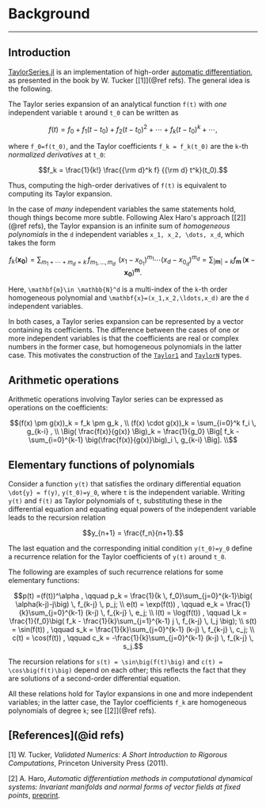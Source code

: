 # Background

---

## Introduction

[TaylorSeries.jl](https://github.com/lbenet/TaylorSeries.jl) is an implementation
of high-order
[automatic differentiation](http://en.wikipedia.org/wiki/Automatic_differentiation),
as presented in the book by W. Tucker [[1]](@ref refs). The general
idea is the following.

The Taylor series expansion of an analytical function
``f(t)`` with *one* independent variable ``t`` around ``t_0`` can be written as
```math
f(t) = f_0 + f_1 (t-t_0) + f_2 (t-t_0)^2 + \cdots + f_k (t-t_0)^k + \cdots,
```
where ``f_0=f(t_0)``, and the Taylor coefficients ``f_k = f_k(t_0)`` are the
``k``-th *normalized derivatives* at ``t_0``:
```math
f_k = \frac{1}{k!} \frac{{\rm d}^k f} {{\rm d} t^k}(t_0).
```
Thus, computing the high-order derivatives of ``f(t)`` is equivalent to computing
its Taylor expansion.

In the case of *many* independent variables the same statements hold, though
things become more subtle. Following Alex Haro's approach
[[2]](@ref refs), the Taylor
expansion is an infinite sum of *homogeneous polynomials* in the ``d`` independent
variables ``x_1, x_2, \dots, x_d``, which takes the form

```math
f_k (\mathbf{x_0}) = \sum_{m_1+\cdots+m_d = k}\, f_{m_1,\dots,m_d} \;\,
(x_1-x_{0_1})^{m_1} \cdots (x_d-x_{0_d})^{m_d} =
\sum_{|\mathbf{m}|=k} f_\mathbf{m}\, (\mathbf{x}-\mathbf{x_0})^\mathbf{m}.
```

Here, ``\mathbf{m}\in \mathbb{N}^d`` is a multi-index of the ``k``-th order
homogeneous polynomial and ``\mathbf{x}=(x_1,x_2,\ldots,x_d)`` are the
``d`` independent variables.

In both cases, a Taylor series expansion can be represented by a
vector containing its coefficients. The difference between the cases of
one or more independent variables is that the
coefficients are real or complex numbers in the former case, but
homogeneous polynomials in the latter case. This motivates
the construction of the [`Taylor1`](@ref) and [`TaylorN`](@ref) types.

## Arithmetic operations

Arithmetic operations involving Taylor series can be expressed as
operations on the coefficients:

```math
(f(x) \pm g(x))_k = f_k \pm g_k , \\
(f(x) \cdot g(x))_k = \sum_{i=0}^k f_i \, g_{k-i} , \\
\Big( \frac{f(x)}{g(x)} \Big)_k = \frac{1}{g_0} \Big[ f_k -
\sum_{i=0}^{k-1} \big(\frac{f(x)}{g(x)}\big)_i \, g_{k-i} \Big]. \\
```

## Elementary functions of polynomials

Consider a function ``y(t)`` that satisfies the ordinary differential equation
``\dot{y} = f(y)``, ``y(t_0)=y_0``, where ``t`` is the independent variable.
Writing ``y(t)`` and ``f(t)`` as Taylor polynomials of ``t``, substituting these in the
differential equation and equating equal powers of
the independent variable leads to the recursion relation

```math
y_{n+1} = \frac{f_n}{n+1}.
```

The last equation and the corresponding initial condition
``y(t_0)=y_0`` define a recurrence relation
for the Taylor coefficients of ``y(t)`` around ``t_0``.

The following are  examples of such recurrence relations for some
elementary functions:

```math
p(t) =(f(t))^\alpha , \qquad
 p_k = \frac{1}{k \, f_0}\sum_{j=0}^{k-1}\big( \alpha(k-j)-j\big)
  \, f_{k-j} \, p_j; \\
e(t) = \exp(f(t)) , \qquad
 e_k = \frac{1}{k}\sum_{j=0}^{k-1} (k-j) \, f_{k-j} \, e_j; \\
l(t) = \log(f(t)) , \qquad
 l_k = \frac{1}{f_0}\big( f_k - \frac{1}{k}\sum_{j=1}^{k-1} j
    \, f_{k-j} \, l_j \big); \\
s(t) = \sin(f(t)) , \qquad
 s_k = \frac{1}{k}\sum_{j=0}^{k-1} (k-j) \, f_{k-j} \, c_j; \\
c(t) = \cos(f(t)) , \qquad
 c_k = -\frac{1}{k}\sum_{j=0}^{k-1} (k-j) \, f_{k-j} \, s_j.
```

The recursion relations for ``s(t) = \sin\big(f(t)\big)`` and
``c(t) = \cos\big(f(t)\big)`` depend
on each other; this reflects the fact that they are solutions of a second-order
differential equation.

All these relations hold for Taylor expansions in one
and more independent variables; in the latter case, the Taylor coefficients
``f_k`` are homogeneous polynomials of degree ``k``;
see [[2]](@ref refs).

## [References](@id refs)

[1] W. Tucker, *Validated Numerics: A Short Introduction to Rigorous
Computations*, Princeton University Press (2011).

[2] A. Haro, *Automatic differentiation methods in computational dynamical
systems: Invariant manifolds and normal forms of vector fields at fixed points*,
[preprint](http://www.maia.ub.es/~alex/admcds/admcds.pdf).
